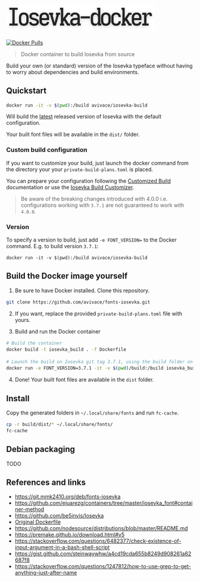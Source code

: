 # <img src=".meta/header.png" alt="iosevka-docker" width="400px"/>

[![Docker Pulls](https://img.shields.io/docker/pulls/avivace/iosevka-build?style=flat-square)](https://hub.docker.com/r/avivace/iosevka-build)

> Docker container to build Iosevka from source

Build your own (or standard) version of the Iosevka typeface without having to worry about dependencies and build environments.

## Quickstart

```bash
docker run -it -v $(pwd):/build avivace/iosevka-build
```

Will build the [latest](https://github.com/be5invis/Iosevka/releases/tag/v4.0.0) released version of Iosevka with the default configuration.

Your built font files will be available in the `dist/` folder.

### Custom build configuration

If you want to customize your build, just launch the docker command from the directory your your `private-build-plans.toml` is placed.

You can prepare your configuration following the [Customized Build](https://github.com/be5invis/Iosevka#customized-build) documentation or use the [Iosevka Build Customizer](https://typeof.net/Iosevka/customizer).

> Be aware of the breaking changes introduced with 4.0.0 i.e. configurations working with `3.7.1` are not guaranteed to work with `4.0.0`.

### Version

To specify a version to build, just add `-e FONT_VERSION=` to the Docker command. E.g. to build version `3.7.1`:

```
docker run -it -v $(pwd):/build avivace/iosevka-build
```


## Build the Docker image yourself

1. Be sure to have Docker installed. Clone this repository.

```bash
git clone https://github.com/avivace/fonts-iosevka.git
``` 

2. If you want, replace the provided `private-build-plans.toml` file with yours.

3. Build and run the Docker container

```bash
# Build the container
docker build -t iosevka_build . -f Dockerfile

# Launch the build on Iosevka git tag 3.7.1, using the build folder on the host
docker run -e FONT_VERSION=3.7.1 -it -v $(pwd)/build:/build iosevka_build
```

4. Done! Your built font files are available in the `dist` folder.

## Install

Copy the generated folders in `~/.local/share/fonts` and run `fc-cache`.

```bash
cp -r build/dist/* ~/.local/share/fonts/
fc-cache
```

## Debian packaging

TODO

## References and links

- https://git.mmk2410.org/deb/fonts-iosevka
- https://github.com/ejuarezg/containers/tree/master/iosevka_font#container-method
- https://github.com/be5invis/Iosevka
- [Original Dockerfile](https://gist.github.com/tasuten/0431d8af3e7b5ad5bc5347ce2d7045d7)
- https://github.com/nodesource/distributions/blob/master/README.md
- https://premake.github.io/download.html#v5
- https://stackoverflow.com/questions/6482377/check-existence-of-input-argument-in-a-bash-shell-script
- https://gist.github.com/steinwaywhw/a4cd19cda655b8249d908261a62687f8
- https://stackoverflow.com/questions/1247812/how-to-use-grep-to-get-anything-just-after-name

